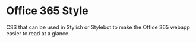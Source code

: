 # Office 365 Style
CSS that can be used in Stylish or Stylebot to make the Office 365 webapp easier to read at a glance.  
